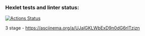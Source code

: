 ### Hexlet tests and linter status:
[![Actions Status](https://github.com/RCFixer/python-project-50/actions/workflows/hexlet-check.yml/badge.svg)](https://github.com/RCFixer/python-project-50/actions)

3 stage - https://asciinema.org/a/UJalGKLWbExD9n0dG6rITzjzn